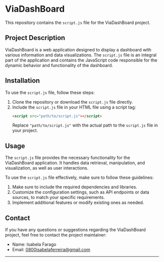 # ViaDashBoard

This repository contains the `script.js` file for the ViaDashBoard project.

## Project Description

ViaDashBoard is a web application designed to display a dashboard with various information and data visualizations. The `script.js` file is an integral part of the application and contains the JavaScript code responsible for the dynamic behavior and functionality of the dashboard.

## Installation

To use the `script.js` file, follow these steps:
1. Clone the repository or download the `script.js` file directly.
2. Include the `script.js` file in your HTML file using a script tag:
   ```html
   <script src="path/to/script.js"></script>
   ```
   Replace `"path/to/script.js"` with the actual path to the `script.js` file in your project.

## Usage

The `script.js` file provides the necessary functionality for the ViaDashBoard application. It handles data retrieval, manipulation, and visualization, as well as user interactions.

To use the `script.js` file effectively, make sure to follow these guidelines:
1. Make sure to include the required dependencies and libraries.
2. Customize the configuration settings, such as API endpoints or data sources, to match your specific requirements.
3. Implement additional features or modify existing ones as needed.

## Contact

If you have any questions or suggestions regarding the ViaDashBoard project, feel free to contact the project maintainer:

- Name: Isabela Farago
- Email: [0800isabelaferreira@gmail.com](mailto:0800isabelaferreira@gmail.com)

----
